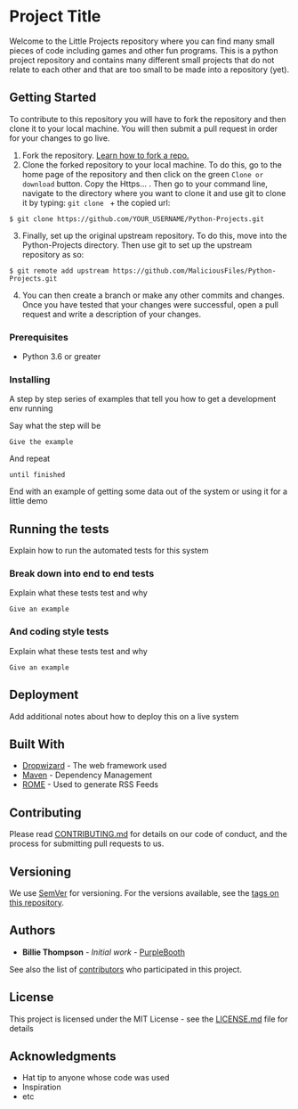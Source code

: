 # Project Title

Welcome to the Little Projects repository where you can find many small pieces of code including games and other fun programs. This is a python project repository and contains many different small projects that do not relate to each other and that are too small to be made into a repository (yet).

## Getting Started

To contribute to this repository you will have to fork the repository and then clone it to your local machine. You will then submit a pull request in order for your changes to go live.

1. Fork the repository. [Learn how to fork a repo.](https://help.github.com/en/github/getting-started-with-github/fork-a-repo)
2. Clone the forked repository to your local machine. To do this, go to the home page of the repository and then click on the green `Clone or download` button. Copy the Https... . Then go to your command line, navigate to the directory where you want to clone it and use git to clone it by typing: `git clone ` + the copied url:
  ```
  $ git clone https://github.com/YOUR_USERNAME/Python-Projects.git
  ```
3. Finally, set up the original upstream repository. To do this, move into the Python-Projects directory. Then use git to set up the upstream repository as so:
  ```
  $ git remote add upstream https://github.com/MaliciousFiles/Python-Projects.git
  ```
4. You can then create a branch or make any other commits and changes. Once you have tested that your changes were successful, open a pull request and write a description of your changes.

### Prerequisites

* Python 3.6 or greater

### Installing

A step by step series of examples that tell you how to get a development env running

Say what the step will be

```
Give the example
```

And repeat

```
until finished
```

End with an example of getting some data out of the system or using it for a little demo

## Running the tests

Explain how to run the automated tests for this system

### Break down into end to end tests

Explain what these tests test and why

```
Give an example
```

### And coding style tests

Explain what these tests test and why

```
Give an example
```

## Deployment

Add additional notes about how to deploy this on a live system

## Built With

* [Dropwizard](http://www.dropwizard.io/1.0.2/docs/) - The web framework used
* [Maven](https://maven.apache.org/) - Dependency Management
* [ROME](https://rometools.github.io/rome/) - Used to generate RSS Feeds

## Contributing

Please read [CONTRIBUTING.md](https://gist.github.com/PurpleBooth/b24679402957c63ec426) for details on our code of conduct, and the process for submitting pull requests to us.

## Versioning

We use [SemVer](http://semver.org/) for versioning. For the versions available, see the [tags on this repository](https://github.com/your/project/tags).

## Authors

* **Billie Thompson** - *Initial work* - [PurpleBooth](https://github.com/PurpleBooth)

See also the list of [contributors](https://github.com/your/project/contributors) who participated in this project.

## License

This project is licensed under the MIT License - see the [LICENSE.md](LICENSE.md) file for details

## Acknowledgments

* Hat tip to anyone whose code was used
* Inspiration
* etc
